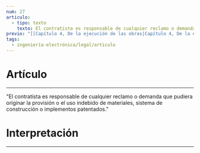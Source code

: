 ```yaml
---
num: 27
articulo:
  - tipo: texto
    texto: El contratista es responsable de cualquier reclamo o demanda que pudiera originar la provisión o el uso indebido de materiales, sistema de construcción o implementos patentados.
previo: "[[Capítulo 4, De la ejecución de las obras|Capítulo 4, De la ejecución de las obras]]"
tags:
  - ingeniería-electrónica/legal/articulo
---
```

# Artículo
---
"El contratista es responsable de cualquier reclamo o demanda que pudiera originar la provisión o el uso indebido de materiales, sistema de construcción o implementos patentados."

# Interpretación
---
